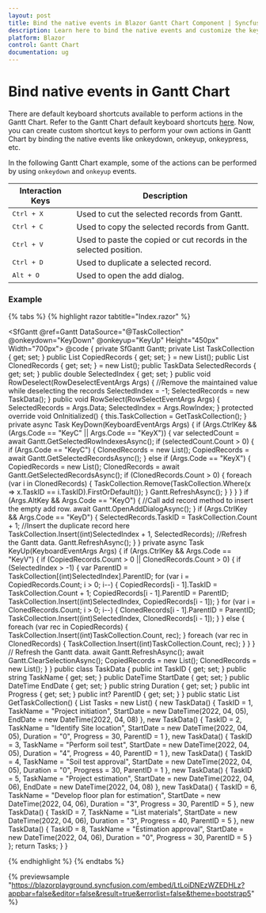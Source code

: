 ```yaml
---
layout: post
title: Bind the native events in Blazor Gantt Chart Component | Syncfusion
description: Learn here to bind the native events and customize the key interaction in Syncfusion Blazor Gantt Chart component.
platform: Blazor
control: Gantt Chart
documentation: ug
---
```


# Bind native events in Gantt Chart

There are default keyboard shortcuts available to perform actions in the Gantt Chart. Refer to the Gantt Chart default keyboard shortcuts [here](https://blazor.syncfusion.com/documentation/gantt-chart/accessibility#keyboard-navigation). Now, you can create custom shortcut keys to perform your own actions in Gantt Chart by binding the native events like onkeydown, onkeyup, onkeypress, etc.

In the following Gantt Chart example, some of the actions can be performed by using `onkeydown` and `onkeyup` events.

Interaction Keys |Description
-----|-----
<kbd>Ctrl + X</kbd> | Used to cut the selected records from Gantt.
<kbd>Ctrl + C</kbd> | Used to copy the selected records from Gantt.
<kbd>Ctrl + V</kbd> | Used to paste the copied or cut records in the selected position.
<kbd>Ctrl + D</kbd> | Used to duplicate a selected record.
<kbd>Alt + O</kbd> | Used to open the add dialog.

### Example

{% tabs %}
{% highlight razor tabtitle="Index.razor" %}

<SfGantt @ref=Gantt DataSource="@TaskCollection" @onkeydown="KeyDown" @onkeyup="KeyUp" Height="450px" Width="700px">
    <GanttTaskFields Id="TaskID" Name="TaskName" StartDate="StartDate" EndDate="EndDate" Duration="Duration" Progress="Progress" ParentID="ParentID">
    </GanttTaskFields>
    <GanttSelectionSettings Mode="Syncfusion.Blazor.Grids.SelectionMode.Row" Type="Syncfusion.Blazor.Grids.SelectionType.Multiple"></GanttSelectionSettings>
    <GanttEditSettings AllowAdding="true" AllowDeleting="true" AllowEditing="true" AllowTaskbarEditing="true"></GanttEditSettings>
    <GanttEvents RowSelected="RowSelect" RowDeselected="RowDeselect" TValue="TaskData"></GanttEvents>
</SfGantt>
@code {
    private SfGantt<TaskData> Gantt;
    private List<TaskData> TaskCollection { get; set; }
    public List<TaskData> CopiedRecords { get; set; } = new List<TaskData>();
    public List<TaskData> ClonedRecords { get; set; } = new List<TaskData>();
    public TaskData SelectedRecords { get; set; }
    public double SelectedIndex { get; set; }
    public void RowDeselect(RowDeselectEventArgs<TaskData> Args)
    {
        //Remove the maintained value while deselecting the records
        SelectedIndex = -1;
        SelectedRecords = new TaskData();
    }
    public void RowSelect(RowSelectEventArgs<TaskData> Args)
    {
        SelectedRecords = Args.Data;
        SelectedIndex = Args.RowIndex;
    }
    protected override void OnInitialized()
    {
        this.TaskCollection = GetTaskCollection();
    }
    private async Task KeyDown(KeyboardEventArgs Args)
    {
        if (Args.CtrlKey && (Args.Code == "KeyC" || Args.Code == "KeyX"))
        {
            var selectedCount = await Gantt.GetSelectedRowIndexesAsync();
            if (selectedCount.Count > 0)
            {
                if (Args.Code == "KeyC")
                {
                    ClonedRecords = new List<TaskData>();
                    CopiedRecords = await Gantt.GetSelectedRecordsAsync();
                }
                else if (Args.Code == "KeyX")
                {
                    CopiedRecords = new List<TaskData>();
                    ClonedRecords = await Gantt.GetSelectedRecordsAsync();
                    if (ClonedRecords.Count > 0)
                    {
                        foreach (var i in ClonedRecords)
                        {
                            TaskCollection.Remove(TaskCollection.Where(x => x.TaskID == i.TaskID).FirstOrDefault());
                        }
                        Gantt.RefreshAsync();
                    }
                }
            }
        }
        if (Args.AltKey && Args.Code == "KeyO")
        {
            //Call add record method to insert the empty add row.
            await Gantt.OpenAddDialogAsync();
        }
        if (Args.CtrlKey && Args.Code == "KeyD")
        {
            SelectedRecords.TaskID = TaskCollection.Count + 1;
            //Insert the duplicate record here
            TaskCollection.Insert((int)SelectedIndex + 1, SelectedRecords);
            //Refresh the Gantt data.
            Gantt.RefreshAsync();
        }
    }
    private async Task KeyUp(KeyboardEventArgs Args)
    {
        if (Args.CtrlKey && Args.Code == "KeyV")
        {
            if (CopiedRecords.Count > 0 || ClonedRecords.Count > 0)
            {
                if (SelectedIndex > -1)
                {
                    var ParentID = TaskCollection[(int)SelectedIndex].ParentID;
                    for (var i = CopiedRecords.Count; i > 0; i--)
                    {
                        CopiedRecords[i - 1].TaskID = TaskCollection.Count + 1;
                        CopiedRecords[i - 1].ParentID = ParentID;
                        TaskCollection.Insert((int)SelectedIndex, CopiedRecords[i - 1]);
                    }
                    for (var i = ClonedRecords.Count; i > 0; i--)
                    {
                        ClonedRecords[i - 1].ParentID = ParentID;
                        TaskCollection.Insert((int)SelectedIndex, ClonedRecords[i - 1]);
                    }
                }
                else
                {
                    foreach (var rec in CopiedRecords)
                    {
                        TaskCollection.Insert((int)TaskCollection.Count, rec);
                    }
                    foreach (var rec in ClonedRecords)
                    {
                        TaskCollection.Insert((int)TaskCollection.Count, rec);
                    }
                }
            }
            // Refresh the Gantt data.
            await Gantt.RefreshAsync();
            await Gantt.ClearSelectionAsync();
            CopiedRecords = new List<TaskData>();
            ClonedRecords = new List<TaskData>();
        }
    }
    public class TaskData
    {
        public int TaskID { get; set; }
        public string TaskName { get; set; }
        public DateTime StartDate { get; set; }
        public DateTime EndDate { get; set; }
        public string Duration { get; set; }
        public int Progress { get; set; }
        public int? ParentID { get; set; }
    }
    public static List<TaskData> GetTaskCollection()
    {
        List<TaskData> Tasks = new List<TaskData>() {
        new TaskData() { TaskID = 1, TaskName = "Project initiation", StartDate = new DateTime(2022, 04, 05), EndDate = new DateTime(2022, 04, 08) },
        new TaskData() { TaskID = 2, TaskName = "Identify Site location", StartDate = new DateTime(2022, 04, 05), Duration = "0", Progress = 30, ParentID = 1 },
        new TaskData() { TaskID = 3, TaskName = "Perform soil test", StartDate = new DateTime(2022, 04, 05), Duration = "4", Progress = 40, ParentID = 1 },
        new TaskData() { TaskID = 4, TaskName = "Soil test approval", StartDate = new DateTime(2022, 04, 05), Duration = "0", Progress = 30, ParentID = 1 },
        new TaskData() { TaskID = 5, TaskName = "Project estimation", StartDate = new DateTime(2022, 04, 06), EndDate = new DateTime(2022, 04, 08) },
        new TaskData() { TaskID = 6, TaskName = "Develop floor plan for estimation", StartDate = new DateTime(2022, 04, 06), Duration = "3", Progress = 30, ParentID = 5 },
        new TaskData() { TaskID = 7, TaskName = "List materials", StartDate = new DateTime(2022, 04, 06), Duration = "3", Progress = 40, ParentID = 5 },
        new TaskData() { TaskID = 8, TaskName = "Estimation approval", StartDate = new DateTime(2022, 04, 06), Duration = "0", Progress = 30, ParentID = 5 }
    };
        return Tasks;
    }
}

{% endhighlight %}
{% endtabs %}

{% previewsample "https://blazorplayground.syncfusion.com/embed/LtLoiDNEzWZEDHLz?appbar=false&editor=false&result=true&errorlist=false&theme=bootstrap5" %}
